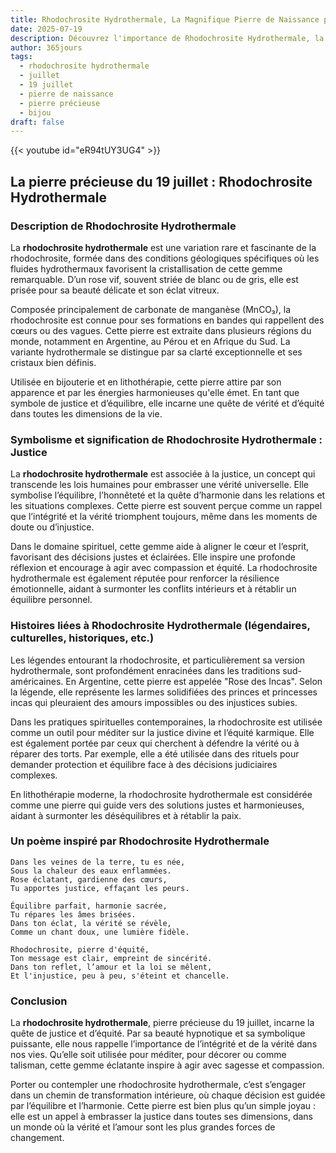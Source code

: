 ```yaml
---
title: Rhodochrosite Hydrothermale, La Magnifique Pierre de Naissance pour 19 juillet
date: 2025-07-19
description: Découvrez l'importance de Rhodochrosite Hydrothermale, la pierre de naissance du 19 juillet qui symbolise Justice. Laissez sa beauté et sa signification illuminer votre journée.
author: 365jours
tags:
  - rhodochrosite hydrothermale
  - juillet
  - 19 juillet
  - pierre de naissance
  - pierre précieuse
  - bijou
draft: false
---
```


{{< youtube id="eR94tUY3UG4" >}}

## La pierre précieuse du 19 juillet : Rhodochrosite Hydrothermale

### Description de Rhodochrosite Hydrothermale

La **rhodochrosite hydrothermale** est une variation rare et fascinante de la rhodochrosite, formée dans des conditions géologiques spécifiques où les fluides hydrothermaux favorisent la cristallisation de cette gemme remarquable. D’un rose vif, souvent striée de blanc ou de gris, elle est prisée pour sa beauté délicate et son éclat vitreux.

Composée principalement de carbonate de manganèse (MnCO₃), la rhodochrosite est connue pour ses formations en bandes qui rappellent des cœurs ou des vagues. Cette pierre est extraite dans plusieurs régions du monde, notamment en Argentine, au Pérou et en Afrique du Sud. La variante hydrothermale se distingue par sa clarté exceptionnelle et ses cristaux bien définis.

Utilisée en bijouterie et en lithothérapie, cette pierre attire par son apparence et par les énergies harmonieuses qu'elle émet. En tant que symbole de justice et d’équilibre, elle incarne une quête de vérité et d’équité dans toutes les dimensions de la vie.

### Symbolisme et signification de Rhodochrosite Hydrothermale : Justice

La **rhodochrosite hydrothermale** est associée à la justice, un concept qui transcende les lois humaines pour embrasser une vérité universelle. Elle symbolise l’équilibre, l’honnêteté et la quête d’harmonie dans les relations et les situations complexes. Cette pierre est souvent perçue comme un rappel que l’intégrité et la vérité triomphent toujours, même dans les moments de doute ou d’injustice.

Dans le domaine spirituel, cette gemme aide à aligner le cœur et l’esprit, favorisant des décisions justes et éclairées. Elle inspire une profonde réflexion et encourage à agir avec compassion et équité. La rhodochrosite hydrothermale est également réputée pour renforcer la résilience émotionnelle, aidant à surmonter les conflits intérieurs et à rétablir un équilibre personnel.

### Histoires liées à Rhodochrosite Hydrothermale (légendaires, culturelles, historiques, etc.)

Les légendes entourant la rhodochrosite, et particulièrement sa version hydrothermale, sont profondément enracinées dans les traditions sud-américaines. En Argentine, cette pierre est appelée "Rose des Incas". Selon la légende, elle représente les larmes solidifiées des princes et princesses incas qui pleuraient des amours impossibles ou des injustices subies.

Dans les pratiques spirituelles contemporaines, la rhodochrosite est utilisée comme un outil pour méditer sur la justice divine et l’équité karmique. Elle est également portée par ceux qui cherchent à défendre la vérité ou à réparer des torts. Par exemple, elle a été utilisée dans des rituels pour demander protection et équilibre face à des décisions judiciaires complexes.

En lithothérapie moderne, la rhodochrosite hydrothermale est considérée comme une pierre qui guide vers des solutions justes et harmonieuses, aidant à surmonter les déséquilibres et à rétablir la paix.

### Un poème inspiré par Rhodochrosite Hydrothermale

```
Dans les veines de la terre, tu es née,  
Sous la chaleur des eaux enflammées.  
Rose éclatant, gardienne des cœurs,  
Tu apportes justice, effaçant les peurs.  

Équilibre parfait, harmonie sacrée,  
Tu répares les âmes brisées.  
Dans ton éclat, la vérité se révèle,  
Comme un chant doux, une lumière fidèle.  

Rhodochrosite, pierre d'équité,  
Ton message est clair, empreint de sincérité.  
Dans ton reflet, l’amour et la loi se mêlent,  
Et l'injustice, peu à peu, s'éteint et chancelle.
```

### Conclusion

La **rhodochrosite hydrothermale**, pierre précieuse du 19 juillet, incarne la quête de justice et d’équité. Par sa beauté hypnotique et sa symbolique puissante, elle nous rappelle l’importance de l’intégrité et de la vérité dans nos vies. Qu’elle soit utilisée pour méditer, pour décorer ou comme talisman, cette gemme éclatante inspire à agir avec sagesse et compassion.

Porter ou contempler une rhodochrosite hydrothermale, c’est s’engager dans un chemin de transformation intérieure, où chaque décision est guidée par l’équilibre et l’harmonie. Cette pierre est bien plus qu’un simple joyau : elle est un appel à embrasser la justice dans toutes ses dimensions, dans un monde où la vérité et l’amour sont les plus grandes forces de changement.